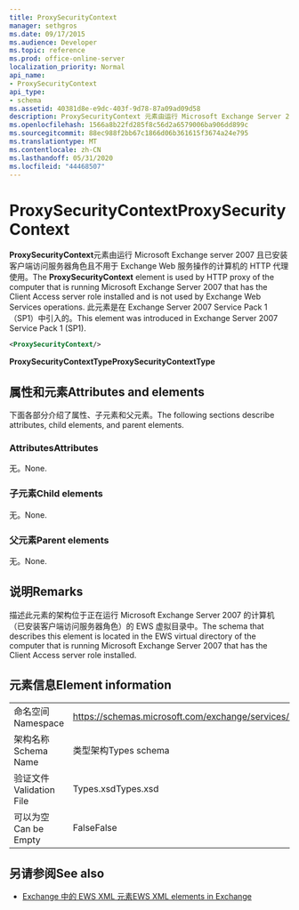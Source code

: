 ```yaml
---
title: ProxySecurityContext
manager: sethgros
ms.date: 09/17/2015
ms.audience: Developer
ms.topic: reference
ms.prod: office-online-server
localization_priority: Normal
api_name:
- ProxySecurityContext
api_type:
- schema
ms.assetid: 40381d8e-e9dc-403f-9d78-87a09ad09d58
description: ProxySecurityContext 元素由运行 Microsoft Exchange Server 2007 且已安装客户端访问服务器角色且不用于 Exchange Web 服务操作的计算机的 HTTP 代理使用。 此元素是在 Exchange Server 2007 Service Pack 1 （SP1）中引入的。
ms.openlocfilehash: 1566a8b22fd285f8c56d2a6579006ba906dd899c
ms.sourcegitcommit: 88ec988f2bb67c1866d06b361615f3674a24e795
ms.translationtype: MT
ms.contentlocale: zh-CN
ms.lasthandoff: 05/31/2020
ms.locfileid: "44468507"
---
```

# <a name="proxysecuritycontext"></a><span data-ttu-id="5dd82-104">ProxySecurityContext</span><span class="sxs-lookup"><span data-stu-id="5dd82-104">ProxySecurityContext</span></span>

<span data-ttu-id="5dd82-105">**ProxySecurityContext**元素由运行 Microsoft Exchange server 2007 且已安装客户端访问服务器角色且不用于 Exchange Web 服务操作的计算机的 HTTP 代理使用。</span><span class="sxs-lookup"><span data-stu-id="5dd82-105">The **ProxySecurityContext** element is used by HTTP proxy of the computer that is running Microsoft Exchange Server 2007 that has the Client Access server role installed and is not used by Exchange Web Services operations.</span></span> <span data-ttu-id="5dd82-106">此元素是在 Exchange Server 2007 Service Pack 1 （SP1）中引入的。</span><span class="sxs-lookup"><span data-stu-id="5dd82-106">This element was introduced in Exchange Server 2007 Service Pack 1 (SP1).</span></span> 
  
```xml
<ProxySecurityContext/>
```

 <span data-ttu-id="5dd82-107">**ProxySecurityContextType**</span><span class="sxs-lookup"><span data-stu-id="5dd82-107">**ProxySecurityContextType**</span></span>
## <a name="attributes-and-elements"></a><span data-ttu-id="5dd82-108">属性和元素</span><span class="sxs-lookup"><span data-stu-id="5dd82-108">Attributes and elements</span></span>

<span data-ttu-id="5dd82-109">下面各部分介绍了属性、子元素和父元素。</span><span class="sxs-lookup"><span data-stu-id="5dd82-109">The following sections describe attributes, child elements, and parent elements.</span></span>
  
### <a name="attributes"></a><span data-ttu-id="5dd82-110">Attributes</span><span class="sxs-lookup"><span data-stu-id="5dd82-110">Attributes</span></span>

<span data-ttu-id="5dd82-111">无。</span><span class="sxs-lookup"><span data-stu-id="5dd82-111">None.</span></span>
  
### <a name="child-elements"></a><span data-ttu-id="5dd82-112">子元素</span><span class="sxs-lookup"><span data-stu-id="5dd82-112">Child elements</span></span>

<span data-ttu-id="5dd82-113">无。</span><span class="sxs-lookup"><span data-stu-id="5dd82-113">None.</span></span>
  
### <a name="parent-elements"></a><span data-ttu-id="5dd82-114">父元素</span><span class="sxs-lookup"><span data-stu-id="5dd82-114">Parent elements</span></span>

<span data-ttu-id="5dd82-115">无。</span><span class="sxs-lookup"><span data-stu-id="5dd82-115">None.</span></span>
  
## <a name="remarks"></a><span data-ttu-id="5dd82-116">说明</span><span class="sxs-lookup"><span data-stu-id="5dd82-116">Remarks</span></span>

<span data-ttu-id="5dd82-117">描述此元素的架构位于正在运行 Microsoft Exchange Server 2007 的计算机（已安装客户端访问服务器角色）的 EWS 虚拟目录中。</span><span class="sxs-lookup"><span data-stu-id="5dd82-117">The schema that describes this element is located in the EWS virtual directory of the computer that is running Microsoft Exchange Server 2007 that has the Client Access server role installed.</span></span>
  
## <a name="element-information"></a><span data-ttu-id="5dd82-118">元素信息</span><span class="sxs-lookup"><span data-stu-id="5dd82-118">Element information</span></span>

|||
|:-----|:-----|
|<span data-ttu-id="5dd82-119">命名空间</span><span class="sxs-lookup"><span data-stu-id="5dd82-119">Namespace</span></span>  <br/> |https://schemas.microsoft.com/exchange/services/2006/types  <br/> |
|<span data-ttu-id="5dd82-120">架构名称</span><span class="sxs-lookup"><span data-stu-id="5dd82-120">Schema Name</span></span>  <br/> |<span data-ttu-id="5dd82-121">类型架构</span><span class="sxs-lookup"><span data-stu-id="5dd82-121">Types schema</span></span>  <br/> |
|<span data-ttu-id="5dd82-122">验证文件</span><span class="sxs-lookup"><span data-stu-id="5dd82-122">Validation File</span></span>  <br/> |<span data-ttu-id="5dd82-123">Types.xsd</span><span class="sxs-lookup"><span data-stu-id="5dd82-123">Types.xsd</span></span>  <br/> |
|<span data-ttu-id="5dd82-124">可以为空</span><span class="sxs-lookup"><span data-stu-id="5dd82-124">Can be Empty</span></span>  <br/> |<span data-ttu-id="5dd82-125">False</span><span class="sxs-lookup"><span data-stu-id="5dd82-125">False</span></span>  <br/> |
   
## <a name="see-also"></a><span data-ttu-id="5dd82-126">另请参阅</span><span class="sxs-lookup"><span data-stu-id="5dd82-126">See also</span></span>



- [<span data-ttu-id="5dd82-127">Exchange 中的 EWS XML 元素</span><span class="sxs-lookup"><span data-stu-id="5dd82-127">EWS XML elements in Exchange</span></span>](ews-xml-elements-in-exchange.md)

